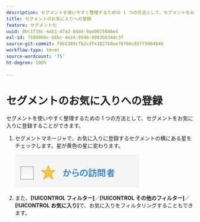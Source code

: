 ```yaml
---
description: セグメントを使いやすく整理するための 1 つの方法として、セグメントをお気に入りに登録することができます。
title: セグメントのお気に入りへの登録
feature: セグメント化
uuid: 0bc1f19c-4ab1-47a2-8dd4-9aa0015846ed
exl-id: 7586066c-b6bc-4e24-9946-0983bb34dc3f
source-git-commit: f9b5380cfb2cdfe1827b8ee70f60c65ff5004b48
workflow-type: tm+mt
source-wordcount: '75'
ht-degree: 100%

---
```


# セグメントのお気に入りへの登録

セグメントを使いやすく整理するための 1 つの方法として、セグメントをお気に入りに登録することができます。

1. セグメントマネージャで、お気に入りに登録するセグメントの横にある星をチェックします。星が黄色の星に変わります。

   ![](assets/favorites.png)

1. また、**[!UICONTROL フィルター]**／**[!UICONTROL その他のフィルター]**／**[!UICONTROL お気に入り]**&#x200B;で、お気に入りをフィルタリングすることもできます。
